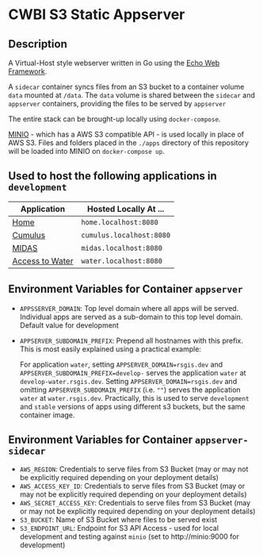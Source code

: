 # CWBI S3 Static Appserver

## Description

A Virtual-Host style webserver written in Go using the [Echo Web Framework](https://echo.labstack.com/).

A `sidecar` container syncs files from an S3 bucket to a container volume `data` mounted at `/data`. The `data` volume is shared between the `sidecar` and `appserver` containers, providing the files to be served by `appserver`

The entire stack can be brought-up locally using `docker-compose`.

[MINIO](https://min.io/) - which has a AWS S3 compatible API - is used locally in place of AWS S3. Files and folders placed in the `./apps` directory of this repository will be loaded into MINIO on `docker-compose up`.

## Used to host the following applications in `development`

| Application                                                        | Hosted Locally At ...    |
| ------------------------------------------------------------------ | ------------------------ |
| [Home](https://github.com/USACE/cwbi-application-development-docs) | `home.localhost:8080`    |
| [Cumulus](https://github.com/USACE/cumulus-ui)                     | `cumulus.localhost:8080` |
| [MIDAS](https://github.com/USACE/instrumentation-ui)               | `midas.localhost:8080`   |
| [Access to Water](https://github.com/USACE/water-ui)               | `water.localhost:8080`   |

## Environment Variables for Container `appserver`

- `APPSSERVER_DOMAIN`: Top level domain where all apps will be served. Individual apps are served as a sub-domain to this top level domain. Default value for development
- `APPSERVER_SUBDOMAIN_PREFIX`: Prepend all hostnames with this prefix. This is most easily explained using a practical example:

  For application `water`, setting `APPSERVER_DOMAIN=rsgis.dev` and `APPSERVER_SUBDOMAIN_PREFIX=develop-` serves the application `water` at `develop-water.rsgis.dev`. Setting `APPSERVER_DOMAIN=rsgis.dev` and omitting `APPSERVER_SUBDOMAIN_PREFIX` (i.e. `""`) serves the application `water` at `water.rsgis.dev`. Practically, this is used to serve `development` and `stable` versions of apps using different s3 buckets, but the same container image.

## Environment Variables for Container `appserver-sidecar`

- `AWS_REGION`: Credentials to serve files from S3 Bucket (may or may not be explicitly required depending on your deployment details)
- `AWS_ACCESS_KEY_ID`: Credentials to serve files from S3 Bucket (may or may not be explicitly required depending on your deployment details)
- `AWS_SECRET_ACCESS_KEY`: Credentials to serve files from S3 Bucket (may or may not be explicitly required depending on your deployment details)
- `S3_BUCKET`: Name of S3 Bucket where files to be served exist
- `S3_ENDPOINT_URL`: Endpoint for S3 API Access - used for local development and testing against `minio` (set to http://minio:9000 for development)
